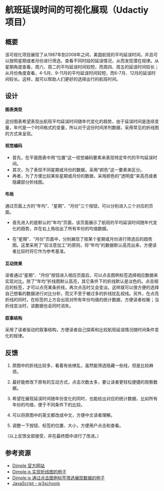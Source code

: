 # 航班延误时间的可视化展现（Udactiy 项目）

## 概要

该可视化项目展现了从1987年到2008年之间，美国航班的平均延误时间。并且可以按照星期或者月份进行筛选，查看不同时段的延误情况，从而发现潜在规律。从星期角度查看，周六、周二的平均延误时间较短，而周四、周五的延误时间较长；从月份角度查看，4-5月、9-11月的平均延误时间较短，而6-7月、12月的延误时间较长。这样，就可以帮助人们更好的选择出行的航班时间。

## 设计

#### 图表类型

这份图表希望表现出航班平均延误时间随年代变化的趋势，由于延误时间是连续变量，年代是一个时间格式的变量，所以对于这份时间序列数据，采用常见的折线图的方式来呈现。

#### 视觉编码

* 首先，在平面图表中用“位置”这一视觉编码要素来表现特定年代的平均延误时间。
* 其次，为了表现不同星期或月份的数据，采用“颜色”这一要素来区分。
* 再者，为了方便比较某些星期或月份的数据，采用颜色的”透明度“来高亮或者隐藏部分折线图。

#### 布局

通过页面上方的“年均”、“星期”、“月份”三个按钮，可以分别进入三个对应的页面。

* 首先进入的是默认的“年均”页面，该页面展示了航班的平均延误时间随年代变化的趋势，并在右上角给出了所有年份的均值数据。

* 在“星期”、“月份”页面中，分别展现了按某个星期或月份进行筛选后的趋势图。这里采用了“前注意加工”的原则，将“年均”的数据默认高亮出来，方便读者比较时将它作为参考基准。


#### 互动效果
读者通过“星期”、“月份”按钮进入相应页面后，可以点击图例标签选择相应数据来实现对比。除了“年均”折线图默认高亮，其它条件下的折线默认是淡色的。点击相应的标签，才可以点亮某条折线，再次点击时又会变淡。这样就可以很方便的选择自己想看的数据进行对比分析，而又不至于被过多的折线扰乱视线。另外，在点亮折线的同时，在标签的上方会出现对所有年份均值的统计数据，方便读者权衡；当折线变淡时，该数据也会同时消失。


#### 叙事结构
采用了读者驱动的叙事结构，方便读者自己探索和比较航班延误情况随时间条件变化的规律。


## 反馈

1. 原图中的折线比较多，看着有些缭乱，虽然能筛选隐藏一些线，但是比较麻烦。

2. 最好能修改下原有的互动方式，点击次数太多，要让读者更轻松便捷的观察数据。

3. 希望在展现延误时间随年份变化的同时，也能给出对应的统计数据，比如所有年份的均值，便于不同条件下的比较。

4. 可以将原图中的英文都改成中文，方便中文读者理解。

5. 调整一下按钮、标签的位置、大小，方便用户点击和查看。

（以上反馈全部接受，并在最终图中进行了改进。）

## 参考资源

* [Dimple 官方网站](http://dimplejs.org)
* [Dimple.js 实现折线图的例子](http://dimplejs.org/examples_viewer.html?id=lines_horizontal_stacked)
* [Dimple.js 通过点击图例标签筛选展现数据的例子](http://dimplejs.org/advanced_examples_viewer.html?id=advanced_interactive_legends)
* [JavaScript - w3schools](https://www.w3schools.com/js/)